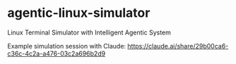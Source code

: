 # agentic-linux-simulator
Linux Terminal Simulator with Intelligent Agentic System

Example simulation session with Claude:
https://claude.ai/share/29b00ca6-c36c-4c2a-a476-03c2a696b2d9
